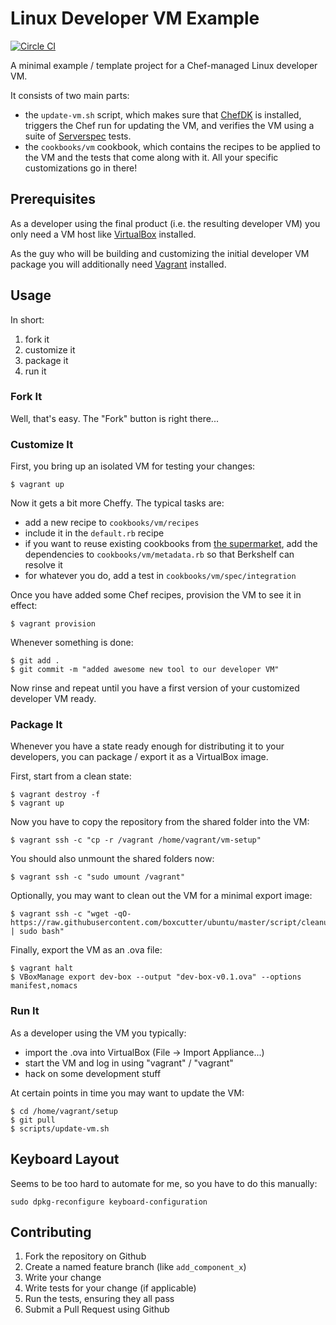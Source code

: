
# Linux Developer VM Example

[![Circle CI](https://circleci.com/gh/Zuehlke/linux-developer-vm/tree/master.svg?style=shield)](https://circleci.com/gh/Zuehlke/linux-developer-vm/tree/master)

A minimal example / template project for a Chef-managed Linux developer VM.

It consists of two main parts:

 * the `update-vm.sh` script, which makes sure that [ChefDK](https://downloads.chef.io/chef-dk/)
   is installed, triggers the Chef run for updating the VM, and verifies the VM using a suite of
   [Serverspec](http://serverspec.org/) tests.
 * the `cookbooks/vm` cookbook, which contains the recipes to be applied to the VM and the
   tests that come along with it. All your specific customizations go in there!

## Prerequisites

As a developer using the final product (i.e. the resulting developer VM) you
only need a VM host like [VirtualBox](http://virtualbox.org/wiki/Downloads)
installed.

As the guy who will be building and customizing the initial developer VM package
you will additionally need [Vagrant](http://www.vagrantup.com/) installed.

## Usage

In short:

 1. fork it
 2. customize it
 3. package it
 4. run it

### Fork It

Well, that's easy. The "Fork" button is right there...

### Customize It

First, you bring up an isolated VM for testing your changes:
```
$ vagrant up
```

Now it gets a bit more Cheffy. The typical tasks are:

 * add a new recipe to `cookbooks/vm/recipes`
 * include it in the `default.rb` recipe
 * if you want to reuse existing cookbooks from [the supermarket](https://supermarket.chef.io/),
   add the dependencies to `cookbooks/vm/metadata.rb` so that Berkshelf can resolve it
 * for whatever you do, add a test in `cookbooks/vm/spec/integration`

Once you have added some Chef recipes, provision the VM to see it in effect:
```
$ vagrant provision
```

Whenever something is done:
```
$ git add .
$ git commit -m "added awesome new tool to our developer VM"
```

Now rinse and repeat until you have a first version of your customized developer VM ready.


### Package It

Whenever you have a state ready enough for distributing it to your developers,
you can package / export it as a VirtualBox image.

First, start from a clean state:
```
$ vagrant destroy -f
$ vagrant up
```

Now you have to copy the repository from the shared folder into the VM:
```
$ vagrant ssh -c "cp -r /vagrant /home/vagrant/vm-setup"
```

You should also unmount the shared folders now:
```
$ vagrant ssh -c "sudo umount /vagrant"
```

Optionally, you may want to clean out the VM for a minimal export image:
```
$ vagrant ssh -c "wget -qO- https://raw.githubusercontent.com/boxcutter/ubuntu/master/script/cleanup.sh | sudo bash"
```

Finally, export the VM as an .ova file:
```
$ vagrant halt
$ VBoxManage export dev-box --output "dev-box-v0.1.ova" --options manifest,nomacs
```


### Run It

As a developer using the VM you typically:

 * import the .ova into VirtualBox (File -> Import Appliance...)
 * start the VM and log in using "vagrant" / "vagrant"
 * hack on some development stuff

At certain points in time you may want to update the VM:
```
$ cd /home/vagrant/setup
$ git pull
$ scripts/update-vm.sh
```


## Keyboard Layout

Seems to be too hard to automate for me, so you have to do this manually:
```
sudo dpkg-reconfigure keyboard-configuration
```


## Contributing

1. Fork the repository on Github
2. Create a named feature branch (like `add_component_x`)
3. Write your change
4. Write tests for your change (if applicable)
5. Run the tests, ensuring they all pass
6. Submit a Pull Request using Github
